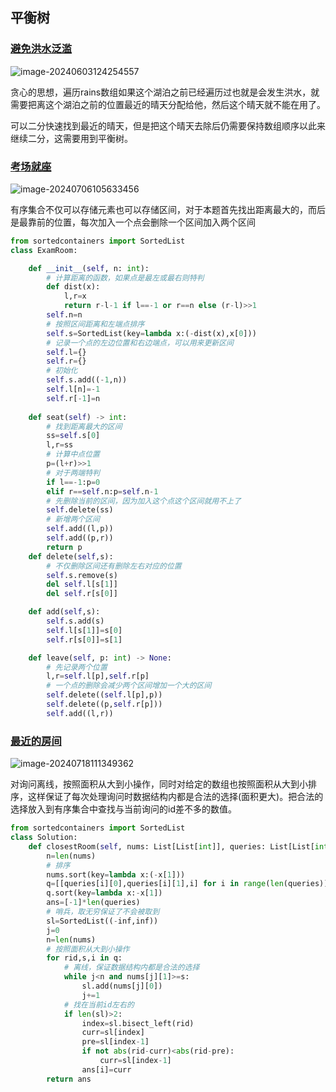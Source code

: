 ## 平衡树

### [避免洪水泛滥](https://leetcode.cn/problems/avoid-flood-in-the-city/)

![image-20240603124254557](E:/Git_/algorithm/assets/image-20240603124254557.png)

贪心的思想，遍历rains数组如果这个湖泊之前已经遍历过也就是会发生洪水，就需要把离这个湖泊之前的位置最近的晴天分配给他，然后这个晴天就不能在用了。

可以二分快速找到最近的晴天，但是把这个晴天去除后仍需要保持数组顺序以此来继续二分，这需要用到平衡树。

### [考场就座](https://leetcode.cn/problems/exam-room/)

![image-20240706105633456](E:/Git_/algorithm/assets/image-20240706105633456.png)

有序集合不仅可以存储元素也可以存储区间，对于本题首先找出距离最大的，而后是最靠前的位置，每次加入一个点会删除一个区间加入两个区间

```python
from sortedcontainers import SortedList
class ExamRoom:

    def __init__(self, n: int):
        # 计算距离的函数，如果点是最左或最右则特判
        def dist(x):
            l,r=x
            return r-l-1 if l==-1 or r==n else (r-l)>>1
        self.n=n
        # 按照区间距离和左端点排序
        self.s=SortedList(key=lambda x:(-dist(x),x[0]))
        # 记录一个点的左边位置和右边端点，可以用来更新区间
        self.l={}
        self.r={}
        # 初始化
        self.s.add((-1,n))
        self.l[n]=-1
        self.r[-1]=n
        
    def seat(self) -> int:
        # 找到距离最大的区间
        ss=self.s[0]
        l,r=ss
        # 计算中点位置
        p=(l+r)>>1
        # 对于两端特判
        if l==-1:p=0
        elif r==self.n:p=self.n-1
        # 先删除当前的区间，因为加入这个点这个区间就用不上了
        self.delete(ss)
        # 新增两个区间
        self.add((l,p))
        self.add((p,r))
        return p
    def delete(self,s):
        # 不仅删除区间还有删除左右对应的位置
        self.s.remove(s)
        del self.l[s[1]]
        del self.r[s[0]]

    def add(self,s):
        self.s.add(s)
        self.l[s[1]]=s[0]
        self.r[s[0]]=s[1]

    def leave(self, p: int) -> None:
        # 先记录两个位置
        l,r=self.l[p],self.r[p]
        # 一个点的删除会减少两个区间增加一个大的区间
        self.delete((self.l[p],p))
        self.delete((p,self.r[p]))
        self.add((l,r))
```

### [最近的房间](https://leetcode.cn/problems/closest-room/)

![image-20240718111349362](E:/Git_/algorithm/assets/image-20240718111349362.png)

对询问离线，按照面积从大到小操作，同时对给定的数组也按照面积从大到小排序，这样保证了每次处理询问时数据结构内都是合法的选择(面积更大)。把合法的选择放入到有序集合中查找与当前询问的id差不多的数值。

```python
from sortedcontainers import SortedList
class Solution:
    def closestRoom(self, nums: List[List[int]], queries: List[List[int]]) -> List[int]:
        n=len(nums)
        # 排序
        nums.sort(key=lambda x:(-x[1]))
        q=[[queries[i][0],queries[i][1],i] for i in range(len(queries))]
        q.sort(key=lambda x:-x[1])
        ans=[-1]*len(queries)
        # 哨兵，取无穷保证了不会被取到
        sl=SortedList((-inf,inf))
        j=0
        n=len(nums)
        # 按照面积从大到小操作
        for rid,s,i in q:
            # 离线，保证数据结构内都是合法的选择
            while j<n and nums[j][1]>=s:
                sl.add(nums[j][0])
                j+=1
            # 找在当前id左右的
            if len(sl)>2:
                index=sl.bisect_left(rid)
                curr=sl[index]
                pre=sl[index-1]
                if not abs(rid-curr)<abs(rid-pre):
                    curr=sl[index-1]
                ans[i]=curr
        return ans 
```































